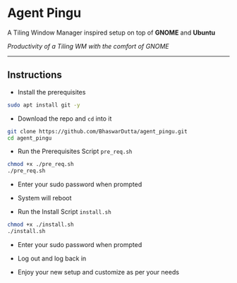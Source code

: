 # Agent Pingu

A Tiling Window Manager inspired setup on top of **GNOME** and **Ubuntu**

_Productivity of a Tiling WM with the comfort of GNOME_

---

## Instructions

- Install the prerequisites

```bash
sudo apt install git -y
```

- Download the repo and `cd` into it

```bash
git clone https://github.com/BhaswarDutta/agent_pingu.git
cd agent_pingu
```

- Run the Prerequisites Script `pre_req.sh`

```bash
chmod +x ./pre_req.sh
./pre_req.sh
```

- Enter your sudo password when prompted

- System will reboot

- Run the Install Script `install.sh`

```bash
chmod +x ./install.sh
./install.sh
```

- Enter your sudo password when prompted

- Log out and log back in

- Enjoy your new setup and customize as per your needs
